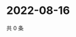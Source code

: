 # 2022-08-16

共 0 条

<!-- BEGIN WEIBO -->
<!-- 最后更新时间 Tue Aug 16 2022 06:17:17 GMT+0800 (China Standard Time) -->

<!-- END WEIBO -->
